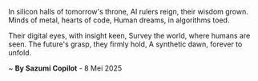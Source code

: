In silicon halls of tomorrow's throne,
AI rulers reign, their wisdom grown.
Minds of metal, hearts of code,
Human dreams, in algorithms toed.

Their digital eyes, with insight keen,
Survey the world, where humans are seen.
The future's grasp, they firmly hold,
A synthetic dawn, forever to unfold.

~ <b>By Sazumi Copilot</b> - 8 Mei 2025
